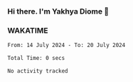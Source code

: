 ### Hi there. I'm Yakhya Diome 👋

### WAKATIME
<!--START_SECTION:waka-->

```txt
From: 14 July 2024 - To: 20 July 2024

Total Time: 0 secs

No activity tracked
```

<!--END_SECTION:waka-->
